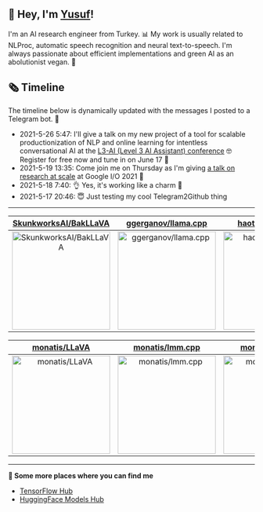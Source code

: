 ## 👋 Hey, I'm [Yusuf](https://www.linkedin.com/in/yusuf-sar%C4%B1g%C3%B6z-4bb826ba/)!

I'm an AI research engineer from Turkey. 📊 My work is usually related to NLProc, automatic speech recognition and neural text-to-speech. I'm always passionate about efficient implementations and green AI as an abolutionist vegan. 🌱
## 🗞️ Timeline
The timeline below is dynamically updated with the messages I posted to a Telegram bot. 🤖
- 2021-5-26 5:47: I'll give a talk on my new project of a tool for scalable productionization of NLP and online learning for intentless conversational AI at the [L3-AI (Level 3 AI Assistant) conference](https://l3-ai.dev) 🤓 Register for free now and tune in on June 17 🤙
- 2021-5-19 13:35: Come join me on Thursday as I'm giving [a talk on research at scale](https://gdg.community.dev/events/details/google-io-community-lounge-meetups-presents-machine-learning-developers-meetup-emeaapac/) at Google I/O 2021 🎉
- 2021-5-18 7:40: 👌 Yes, it's working like a charm 🥳
- 2021-5-17 20:46: 😇 Just testing my cool Telegram2Github thing

---

| [SkunkworksAI/BakLLaVA](https://github.com/SkunkworksAI/BakLLaVA) | [ggerganov/llama.cpp](https://github.com/ggerganov/llama.cpp) | [haotian-liu/LLaVA](https://github.com/haotian-liu/LLaVA) |
| :-: | :-: | :-: |
| <a href="https://github.com/SkunkworksAI/BakLLaVA"><img src="https://github.com/monatis/monatis/raw/main/DISPLAY.jpg" alt="SkunkworksAI/BakLLaVA" title="SkunkworksAI/BakLLaVA" width="200" height="200"></a> | <a href="https://github.com/ggerganov/llama.cpp"><img src="https://github.com/monatis/monatis/raw/main/DISPLAY.jpg" alt="ggerganov/llama.cpp" title="ggerganov/llama.cpp" width="200" height="200"></a> | <a href="https://github.com/haotian-liu/LLaVA"><img src="https://github.com/monatis/monatis/raw/main/DISPLAY.jpg" alt="haotian-liu/LLaVA" title="haotian-liu/LLaVA" width="200" height="200"></a> |

| [monatis/LLaVA](https://github.com/monatis/LLaVA) | [monatis/lmm.cpp](https://github.com/monatis/lmm.cpp) | [monatis/clip.cpp](https://github.com/monatis/clip.cpp) |
| :-: | :-: | :-: |
| <a href="https://github.com/monatis/LLaVA"><img src="https://github.com/monatis/monatis/raw/main/DISPLAY.jpg" alt="monatis/LLaVA" title="monatis/LLaVA" width="200" height="200"></a> | <a href="https://github.com/monatis/lmm.cpp"><img src="https://github.com/monatis/monatis/raw/main/DISPLAY.jpg" alt="monatis/lmm.cpp" title="monatis/lmm.cpp" width="200" height="200"></a> | <a href="https://github.com/monatis/clip.cpp"><img src="https://github.com/monatis/monatis/raw/main/DISPLAY.jpg" alt="monatis/clip.cpp" title="monatis/clip.cpp" width="200" height="200"></a> |



---

**🤙 Some more places where you can find me**
- [TensorFlow Hub](https://tfhub.dev/monatis)
- [HuggingFace Models Hub](https://huggingface.co/mys)